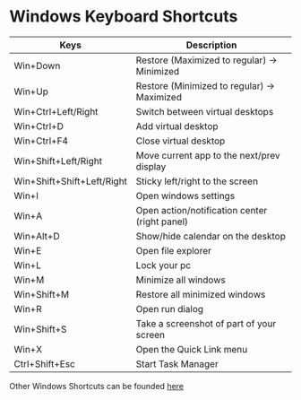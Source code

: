 # Windows Keyboard Shortcuts

| Keys                   | Description                                          |
|------------------------|------------------------------------------------------|
| Win+Down               | Restore (Maximized to regular) -> Minimized          |
| Win+Up                 | Restore (Minimized to regular) -> Maximized          |
| Win+Ctrl+Left/Right    | Switch between virtual desktops                      |
| Win+Ctrl+D             | Add virtual desktop                                  |
| Win+Ctrl+F4            | Close virtual desktop                                |
| Win+Shift+Left/Right   | Move current app to the next/prev display            |
| Win+Shift+Shift+Left/Right  |Sticky left/right to the screen                       |
| Win+I                  | Open windows settings                                |
| Win+A                  | Open action/notification center (right panel)        |
| Win+Alt+D              | Show/hide calendar on the desktop                    |
| Win+E                  | Open file explorer                                   |
| Win+L                  | Lock your pc                                         |
| Win+M                  | Minimize all windows                                 |
| Win+Shift+M            | Restore all minimized windows                        |
| Win+R                  | Open run dialog                                      |
| Win+Shift+S            | Take a screenshot of part of your screen             |
| Win+X                  | Open the Quick Link menu                             |
| Ctrl+Shift+Esc         | Start Task Manager                                   |

Other Windows Shortcuts can be founded [here](https://support.microsoft.com/en-us/help/12445/windows-keyboard-shortcuts)
